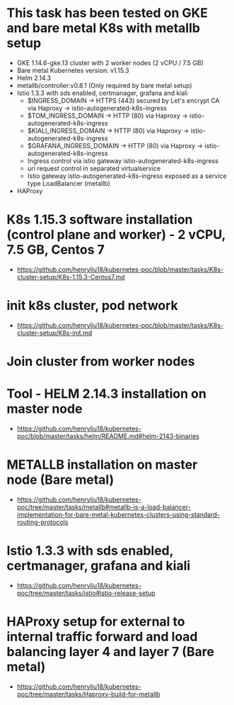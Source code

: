 # This task has been tested on GKE and bare metal K8s with metallb setup
* GKE 1.14.6-gke.13 cluster with 2 worker nodes (2 vCPU / 7.5 GB)
* Bare metal Kubernetes version: v1.15.3
* Helm 2.14.3
* metallb/controller:v0.8.1 (Only required by bare metal setup)
* Istio 1.3.3 with sds enabled, certmanager, grafana and kiali
  - $INGRESS_DOMAIN -> HTTPS (443) secured by Let's encrypt CA via Haproxy -> istio-autogenerated-k8s-ingress
  - $TOM_INGRESS_DOMAIN -> HTTP (80) via Haproxy -> istio-autogenerated-k8s-ingress
  - $KIALI_INGRESS_DOMAIN -> HTTP (80) via Haproxy -> istio-autogenerated-k8s-ingress
  - $GRAFANA_INGRESS_DOMAIN -> HTTP (80) via Haproxy -> istio-autogenerated-k8s-ingress
  - Ingress control via istio gateway istio-autogenerated-k8s-ingress
  - uri request control in separated virtualservice
  - Istio gateway istio-autogenerated-k8s-ingress exposed as a service type LoadBalancer (metallb)
* HAProxy

# K8s 1.15.3 software installation (control plane and worker) - 2 vCPU, 7.5 GB, Centos 7
* https://github.com/henryliu18/kubernetes-poc/blob/master/tasks/K8s-cluster-setup/K8s-1.15.3-Centos7.md

# init k8s cluster, pod network
* https://github.com/henryliu18/kubernetes-poc/blob/master/tasks/K8s-cluster-setup/K8s-init.md

# Join cluster from worker nodes

# Tool - HELM 2.14.3 installation on master node
* https://github.com/henryliu18/kubernetes-poc/blob/master/tasks/helm/README.md#helm-2143-binaries

# METALLB installation on master node (Bare metal)
* https://github.com/henryliu18/kubernetes-poc/tree/master/tasks/metallb#metallb-is-a-load-balancer-implementation-for-bare-metal-kubernetes-clusters-using-standard-routing-protocols

# Istio 1.3.3 with sds enabled, certmanager, grafana and kiali
* https://github.com/henryliu18/kubernetes-poc/tree/master/tasks/istio#istio-release-setup

# HAProxy setup for external to internal traffic forward and load balancing layer 4 and layer 7 (Bare metal)
* https://github.com/henryliu18/kubernetes-poc/tree/master/tasks/Haproxy-build-for-metallb
